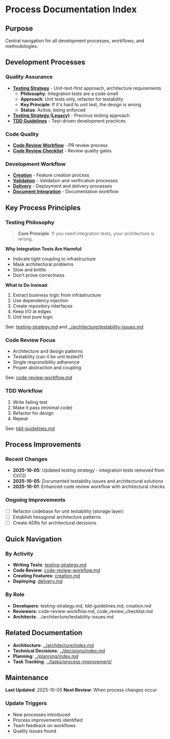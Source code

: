 # Process Documentation Index

## Purpose
Central navigation for all development processes, workflows, and methodologies.

## Development Processes

### Quality Assurance
- **[Testing Strategy](./testing-strategy.md)** - Unit-test-first approach, architecture requirements
  - **Philosophy**: Integration tests are a code smell
  - **Approach**: Unit tests only, refactor for testability
  - **Key Principle**: If it's hard to unit test, the design is wrong
  - **Status**: Active, being enforced
- **[Testing Strategy (Legacy)](./testing_strategy.md)** - Previous testing approach
- **[TDD Guidelines](./tdd-guidelines.md)** - Test-driven development practices

### Code Quality
- **[Code Review Workflow](./code-review-workflow.md)** - PR review process
- **[Code Review Checklist](./code_review_checklist.md)** - Review quality gates

### Development Workflow
- **[Creation](./creation.md)** - Feature creation process
- **[Validation](./validation.md)** - Validation and verification processes
- **[Delivery](./delivery.md)** - Deployment and delivery processes
- **[Document Integration](./document_integration.md)** - Documentation workflow

## Key Process Principles

### Testing Philosophy
> **Core Principle**: If you need integration tests, your architecture is wrong.

**Why Integration Tests Are Harmful**:
- Indicate tight coupling to infrastructure
- Mask architectural problems
- Slow and brittle
- Don't prove correctness

**What to Do Instead**:
1. Extract business logic from infrastructure
2. Use dependency injection
3. Create repository interfaces
4. Keep I/O at edges
5. Unit test pure logic

See: [testing-strategy.md](./testing-strategy.md) and [../architecture/testability-issues.md](../architecture/testability-issues.md)

### Code Review Focus
- Architecture and design patterns
- Testability (can it be unit tested?)
- Single responsibility adherence
- Proper abstraction and coupling

See: [code-review-workflow.md](./code-review-workflow.md)

### TDD Workflow
1. Write failing test
2. Make it pass (minimal code)
3. Refactor for design
4. Repeat

See: [tdd-guidelines.md](./tdd-guidelines.md)

## Process Improvements

### Recent Changes
- **2025-10-05**: Updated testing strategy - integration tests removed from CI/CD
- **2025-10-05**: Documented testability issues and architectural solutions
- **2025-10-01**: Enhanced code review workflow with architectural checks

### Ongoing Improvements
- [ ] Refactor codebase for unit testability (storage layer)
- [ ] Establish hexagonal architecture patterns
- [ ] Create ADRs for architectural decisions

## Quick Navigation

### By Activity
- **Writing Tests**: [testing-strategy.md](./testing-strategy.md)
- **Code Review**: [code-review-workflow.md](./code-review-workflow.md)
- **Creating Features**: [creation.md](./creation.md)
- **Deploying**: [delivery.md](./delivery.md)

### By Role
- **Developers**: testing-strategy.md, tdd-guidelines.md, creation.md
- **Reviewers**: code-review-workflow.md, code_review_checklist.md
- **Architects**: ../architecture/testability-issues.md

## Related Documentation
- **Architecture**: [../architecture/index.md](../architecture/index.md)
- **Technical Decisions**: [../decisions/index.md](../decisions/index.md)
- **Planning**: [../planning/index.md](../planning/index.md)
- **Task Tracking**: [../tasks/process-improvement/](../tasks/process-improvement/)

## Maintenance

**Last Updated**: 2025-10-05
**Next Review**: When process changes occur

### Update Triggers
- New processes introduced
- Process improvements identified
- Team feedback on workflows
- Quality issues found
